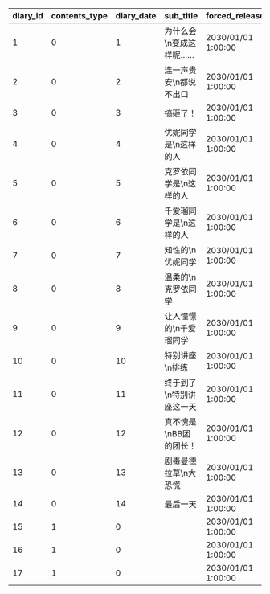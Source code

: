 |diary_id|contents_type|diary_date|sub_title|forced_release_time|condition_time|condition_story_id|condition_boss_count|
| --- | --- | --- | --- | --- | --- | --- | --- |
|1|0|1|为什么会\n变成这样呢……|2030/01/01 1:00:00|2019/08/31 5:00:00|5023000|0|
|2|0|2|连一声贵安\n都说不出口|2030/01/01 1:00:00|2019/08/31 5:00:00|5023001|0|
|3|0|3|搞砸了！|2030/01/01 1:00:00|2019/08/31 5:00:00|5023002|0|
|4|0|4|优妮同学是\n这样的人|2030/01/01 1:00:00|2019/09/01 5:00:00|5023002|0|
|5|0|5|克罗依同学是\n这样的人|2030/01/01 1:00:00|2019/09/01 5:00:00|5023002|0|
|6|0|6|千爱瑠同学是\n这样的人|2030/01/01 1:00:00|2019/09/01 5:00:00|5023002|0|
|7|0|7|知性的\n优妮同学|2030/01/01 1:00:00|2019/09/02 5:00:00|5023003|0|
|8|0|8|温柔的\n克罗依同学|2030/01/01 1:00:00|2019/09/02 5:00:00|5023003|0|
|9|0|9|让人憧憬的\n千爱瑠同学|2030/01/01 1:00:00|2019/09/02 5:00:00|5023003|0|
|10|0|10|特别讲座\n排练|2030/01/01 1:00:00|2019/09/03 5:00:00|5023003|0|
|11|0|11|终于到了\n特别讲座这一天|2030/01/01 1:00:00|2019/09/03 5:00:00|5023004|0|
|12|0|12|真不愧是\nBB团的团长！|2030/01/01 1:00:00|2019/09/03 5:00:00|5023005|0|
|13|0|13|剧毒曼德拉草\n大恐慌|2030/01/01 1:00:00|2019/09/03 5:00:00|5023006|0|
|14|0|14|最后一天|2030/01/01 1:00:00|2019/09/14 5:00:00|5023006|1|
|15|1|0||2030/01/01 1:00:00|2019/09/14 21:00:00|5023000|0|
|16|1|0||2030/01/01 1:00:00|2019/09/14 21:00:00|5023000|0|
|17|1|0||2030/01/01 1:00:00|2019/09/14 21:00:00|5023000|0|